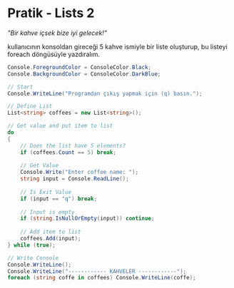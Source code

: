 # Pratik - Lists 2

*"Bir kahve içsek bize iyi gelecek!"*

kullanıcının konsoldan gireceği 5 kahve ismiyle bir liste oluşturup, bu listeyi foreach döngüsüyle yazdıralım.

```csharp
Console.ForegroundColor = ConsoleColor.Black;
Console.BackgroundColor = ConsoleColor.DarkBlue;

// Start
Console.WriteLine("Programdan çıkış yapmak için (q) basın.");

// Define List 
List<string> coffees = new List<string>();

// Get value and put item to list
do
{
    // Does the list have 5 elements?
    if (coffees.Count == 5) break;
    
    // Get Value
    Console.Write("Enter coffee name: ");
    string input = Console.ReadLine();
    
    // Is Exit Value
    if (input == "q") break;
    
    // Input is empty
    if (string.IsNullOrEmpty(input)) continue;
    
    // Add item to list
    coffees.Add(input);
} while (true);

// Write Console
Console.WriteLine();
Console.WriteLine("------------ KAHVELER ------------");
foreach (string coffe in coffees) Console.WriteLine(coffe);
```